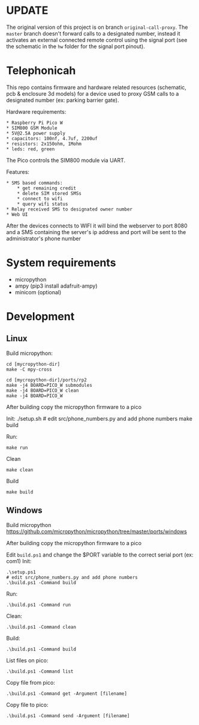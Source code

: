 # UPDATE
The original version of this project is on branch `original-call-proxy`. The `master` branch doesn't forward calls to a designated number, instead it activates an external connected remote control using the signal port (see the schematic in the `hw` folder for the signal port pinout).
# Telephonicah

This repo contains firmware and hardware related resources (schematic, pcb & enclosure 3d models) for a device used to proxy GSM calls to a designated number (ex: parking barrier gate).

Hardware requirements:

    * Raspberry Pi Pico W
    * SIM800 GSM Module
    * 5V@2.5A power supply
    * capacitors: 100nf, 4.7uf, 2200uf
    * resistors: 2x150ohm, 1Mohm
    * leds: red, green
    
The Pico controls the SIM800 module via UART.

Features:

    * SMS based commands:
        * get remaining credit
        * delete SIM stored SMSs
        * connect to wifi
        * query wifi status
    * Relay received SMS to designated owner number
    * Web UI
    
After the devices connects to WIFI it will bind the webserver to port 8080 and a SMS containing the server's ip address and port will be sent to the administrator's phone number

# System requirements
* micropython
* ampy (pip3 install adafruit-ampy)
* minicom (optional)

# Development

## Linux
Build micropython:

    cd [mycropython-dir]
    make -C mpy-cross

    cd [mycropython-dir]/ports/rp2
    make -j4 BOARD=PICO_W submodules
    make -j4 BOARD=PICO_W clean
    make -j4 BOARD=PICO_W
    
After building copy the micropython firmware to a pico

Init:
    ./setup.sh
    # edit src/phone_numbers.py and add phone numbers
    make build
    
Run:

    make run
    
Clean

    make clean
    
Build

    make build

## Windows
Build micropython https://github.com/micropython/micropython/tree/master/ports/windows

After building copy the micropython firmware to a pico

Edit `build.ps1` and change the $PORT variable to the correct serial port (ex: com1)
Init:

    .\setup.ps1
    # edit src/phone_numbers.py and add phone numbers
    .\build.ps1 -Command build
    
Run:

    .\build.ps1 -Command run

Clean:

    .\build.ps1 -Command clean
    
Build:

    .\build.ps1 -Command build

List files on pico:

    .\build.ps1 -Command list
    
Copy file from pico:

    .\build.ps1 -Command get -Argument [filename]
    
Copy file to pico:

    .\build.ps1 -Command send -Argument [filename]